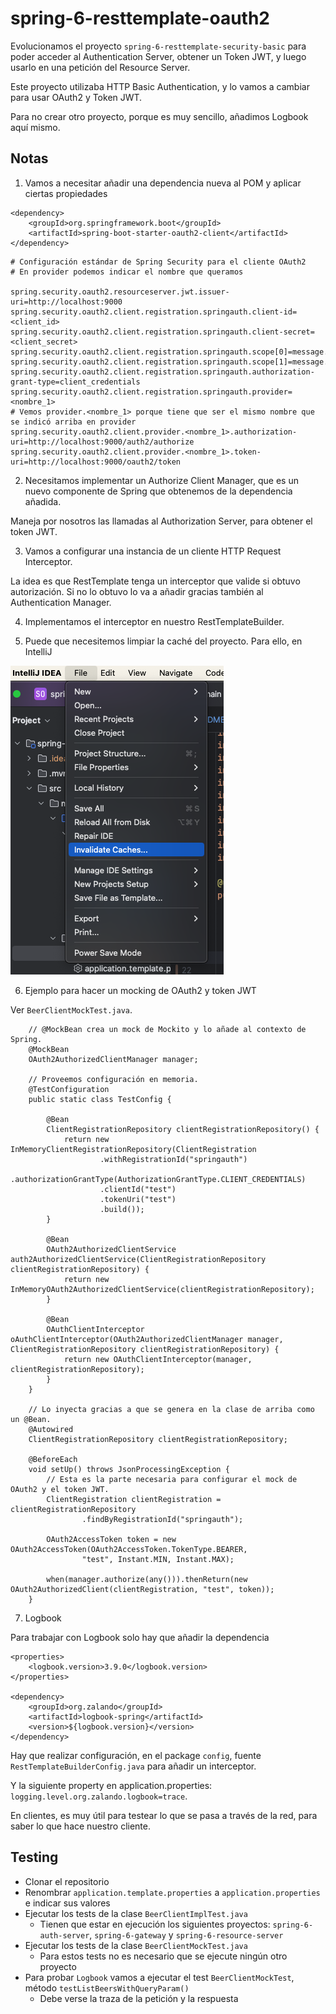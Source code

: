 # spring-6-resttemplate-oauth2

Evolucionamos el proyecto `spring-6-resttemplate-security-basic` para poder acceder al Authentication Server, obtener un Token JWT, y luego usarlo en una petición del Resource Server.

Este proyecto utilizaba HTTP Basic Authentication, y lo vamos a cambiar para usar OAuth2 y Token JWT.

Para no crear otro proyecto, porque es muy sencillo, añadimos Logbook aquí mismo.

## Notas

1. Vamos a necesitar añadir una dependencia nueva al POM y aplicar ciertas propiedades

```
<dependency>
    <groupId>org.springframework.boot</groupId>
    <artifactId>spring-boot-starter-oauth2-client</artifactId>
</dependency>
```

```
# Configuración estándar de Spring Security para el cliente OAuth2
# En provider podemos indicar el nombre que queramos

spring.security.oauth2.resourceserver.jwt.issuer-uri=http://localhost:9000
spring.security.oauth2.client.registration.springauth.client-id=<client_id>
spring.security.oauth2.client.registration.springauth.client-secret=<client_secret>
spring.security.oauth2.client.registration.springauth.scope[0]=message.read
spring.security.oauth2.client.registration.springauth.scope[1]=message.write
spring.security.oauth2.client.registration.springauth.authorization-grant-type=client_credentials
spring.security.oauth2.client.registration.springauth.provider=<nombre_1>
# Vemos provider.<nombre_1> porque tiene que ser el mismo nombre que se indicó arriba en provider
spring.security.oauth2.client.provider.<nombre_1>.authorization-uri=http://localhost:9000/auth2/authorize
spring.security.oauth2.client.provider.<nombre_1>.token-uri=http://localhost:9000/oauth2/token
```

2. Necesitamos implementar un Authorize Client Manager, que es un nuevo componente de Spring que obtenemos de la dependencia añadida.

Maneja por nosotros las llamadas al Authorization Server, para obtener el token JWT.

3. Vamos a configurar una instancia de un cliente HTTP Request Interceptor.

La idea es que RestTemplate tenga un interceptor que valide si obtuvo autorización. Si no lo obtuvo lo va a añadir gracias también al Authentication Manager. 

4. Implementamos el interceptor en nuestro RestTemplateBuilder.

5. Puede que necesitemos limpiar la caché del proyecto. Para ello, en IntelliJ

![alt Clean Cache And Restart](../images/19-IntelliJ-Invalidate-Cache-And-Restart.png)

6. Ejemplo para hacer un mocking de OAuth2 y token JWT

Ver `BeerClientMockTest.java`.

```
    // @MockBean crea un mock de Mockito y lo añade al contexto de Spring.
    @MockBean
    OAuth2AuthorizedClientManager manager;

    // Proveemos configuración en memoria.
    @TestConfiguration
    public static class TestConfig {

        @Bean
        ClientRegistrationRepository clientRegistrationRepository() {
            return new InMemoryClientRegistrationRepository(ClientRegistration
                    .withRegistrationId("springauth")
                    .authorizationGrantType(AuthorizationGrantType.CLIENT_CREDENTIALS)
                    .clientId("test")
                    .tokenUri("test")
                    .build());
        }

        @Bean
        OAuth2AuthorizedClientService auth2AuthorizedClientService(ClientRegistrationRepository clientRegistrationRepository) {
            return new InMemoryOAuth2AuthorizedClientService(clientRegistrationRepository);
        }

        @Bean
        OAuthClientInterceptor oAuthClientInterceptor(OAuth2AuthorizedClientManager manager, ClientRegistrationRepository clientRegistrationRepository) {
            return new OAuthClientInterceptor(manager, clientRegistrationRepository);
        }
    }

    // Lo inyecta gracias a que se genera en la clase de arriba como un @Bean.
    @Autowired
    ClientRegistrationRepository clientRegistrationRepository;

    @BeforeEach
    void setUp() throws JsonProcessingException {
        // Esta es la parte necesaria para configurar el mock de OAuth2 y el token JWT.
        ClientRegistration clientRegistration = clientRegistrationRepository
                .findByRegistrationId("springauth");

        OAuth2AccessToken token = new OAuth2AccessToken(OAuth2AccessToken.TokenType.BEARER,
                "test", Instant.MIN, Instant.MAX);

        when(manager.authorize(any())).thenReturn(new OAuth2AuthorizedClient(clientRegistration, "test", token));
    }
```

7. Logbook

Para trabajar con Logbook solo hay que añadir la dependencia

```
<properties>
    <logbook.version>3.9.0</logbook.version>
</properties>

<dependency>
    <groupId>org.zalando</groupId>
    <artifactId>logbook-spring</artifactId>
    <version>${logbook.version}</version>
</dependency>
```

Hay que realizar configuración, en el package `config`, fuente `RestTemplateBuilderConfig.java` para añadir un interceptor.

Y la siguiente property en application.properties: `logging.level.org.zalando.logbook=trace`.

En clientes, es muy útil para testear lo que se pasa a través de la red, para saber lo que hace nuestro cliente.

## Testing

- Clonar el repositorio
- Renombrar `application.template.properties` a `application.properties` e indicar sus valores
- Ejecutar los tests de la clase `BeerClientImplTest.java`
  - Tienen que estar en ejecución los siguientes proyectos: `spring-6-auth-server`, `spring-6-gateway` y `spring-6-resource-server`
- Ejecutar los tests de la clase `BeerClientMockTest.java`
  - Para estos tests no es necesario que se ejecute ningún otro proyecto
- Para probar `Logbook` vamos a ejecutar el test `BeerClientMockTest`, método `testListBeersWithQueryParam()`
  - Debe verse la traza de la petición y la respuesta